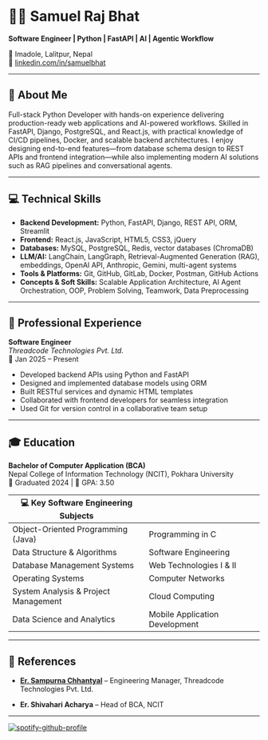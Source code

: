 # 👨‍💻 Samuel Raj Bhat

**Software Engineer | Python | FastAPI | AI | Agentic Workflow**  

📍 Imadole, Lalitpur, Nepal    
🔗 [linkedin.com/in/samuelbhat](https://www.linkedin.com/in/samuelbhat)

---

## 🧾 About Me  

Full-stack Python Developer with hands-on experience delivering production-ready web applications and AI-powered workflows. Skilled in FastAPI, Django, PostgreSQL, and React.js, with practical knowledge of CI/CD pipelines, Docker, and scalable backend architectures. I enjoy designing end-to-end features—from database schema design to REST APIs and frontend integration—while also implementing modern AI solutions such as RAG pipelines and conversational agents.  

---

## 💻 Technical Skills  

- **Backend Development:** Python, FastAPI, Django, REST API, ORM, Streamlit  
- **Frontend:** React.js, JavaScript, HTML5, CSS3, jQuery  
- **Databases:** MySQL, PostgreSQL, Redis, vector databases (ChromaDB)  
- **LLM/AI:** LangChain, LangGraph, Retrieval-Augmented Generation (RAG), embeddings, OpenAI API, Anthropic, Gemini, multi-agent systems  
- **Tools & Platforms:** Git, GitHub, GitLab, Docker, Postman, GitHub Actions  
- **Concepts & Soft Skills:** Scalable Application Architecture, AI Agent Orchestration, OOP, Problem Solving, Teamwork, Data Preprocessing  

---

## 💼 Professional Experience  

**Software Engineer**  
*Threadcode Technologies Pvt. Ltd.*  
📆 Jan 2025 – Present

- Developed backend APIs using Python and FastAPI  
- Designed and implemented database models using ORM  
- Built RESTful services and dynamic HTML templates  
- Collaborated with frontend developers for seamless integration  
- Used Git for version control in a collaborative team setup

---

## 🎓 Education  

**Bachelor of Computer Application (BCA)**  
Nepal College of Information Technology (NCIT), Pokhara University  
📅 Graduated 2024 | 🎯 GPA: 3.50


| 💻 Key Software Engineering Subjects |            |
|-------------------------------------|------------|
| Object-Oriented Programming (Java)  | Programming in C |
| Data Structure & Algorithms         | Software Engineering |
| Database Management Systems         | Web Technologies I & II |
| Operating Systems                   | Computer Networks |
| System Analysis & Project Management | Cloud Computing |
| Data Science and Analytics          | Mobile Application Development |



---


## 📎 References  

- [**Er. Sampurna Chhantyal**](https://www.linkedin.com/in/sampurnachhantyal/) – Engineering Manager, Threadcode Technologies Pvt. Ltd.  
<!-- - **Er. Sagar Budhhathoki** – DevOps Engineer, Threadcode Technologies   -->
- **Er. Shivahari Acharya** – Head of BCA, NCIT  

---

[![spotify-github-profile](https://spotify-github-profile.kittinanx.com/api/view?uid=bf0olkhsf72gt7rszukn9v9im&cover_image=true&theme=default&show_offline=false&background_color=121212&interchange=false)](https://spotify-github-profile.kittinanx.com/api/view?uid=bf0olkhsf72gt7rszukn9v9im&redirect=true)  
